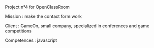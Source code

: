 Project n°4 for OpenClassRoom

Mission : make the contact form work

Client : GameOn, small company, specialized in conferences and game competitions

Competences : javascript

